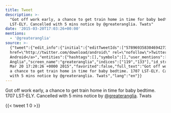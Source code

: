 ```yaml
---
title: Tweet
description: >-
  "Got off work early, a chance to get train home in time for baby bedtime. 1707
  LST-ELY. Cancelled with 5 mins notice by @greateranglia. Twats"
date: '2015-03-20T17:03:26+00:00'
mentions:
  - '@greateranglia'
source: >-
  {"tweet":{"edit_info":{"initial":{"editTweetIds":["578969358304694273"],"editableUntil":"2015-03-20T18:20:26.407Z","editsRemaining":"5","isEditEligible":true}},"retweeted":false,"source":"<a
  href=\"http://twitter.com/download/android\" rel=\"nofollow\">Twitter for
  Android</a>","entities":{"hashtags":[],"symbols":[],"user_mentions":[{"name":"Greater
  Anglia","screen_name":"greateranglia","indices":["119","133"],"id_str":"157996395","id":"157996395"}],"urls":[]},"display_text_range":["0","140"],"favorite_count":"1","id_str":"578969358304694273","truncated":false,"retweet_count":"0","id":"578969358304694273","created_at":"Fri
  Mar 20 17:20:26 +0000 2015","favorited":false,"full_text":"Got off work early,
  a chance to get train home in time for baby bedtime. 1707 LST-ELY. Cancelled
  with 5 mins notice by @greateranglia. Twats","lang":"en"}}
---
```

Got off work early, a chance to get train home in time for baby bedtime. 1707 LST-ELY. Cancelled with 5 mins notice by [@greateranglia](https://twitter.com/@greateranglia). Twats
    
{{< tweet 1 0 >}}
    
